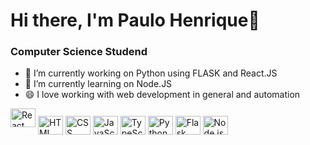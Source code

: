 # Hi there, I'm Paulo Henrique👋
### Computer Science Studend
- 🔭 I’m currently working on Python using FLASK and React.JS
- 🌱 I’m currently learning on Node.JS
- 😄 I love working with web development in general and automation 

<div>
  <p>
    <img src="https://upload.wikimedia.org/wikipedia/commons/thumb/a/a7/React-icon.svg/320px-React-icon.svg.png" alt="React" height="30" width="40">
    <img align="center" alt="HTML" height="30" width="40" src="https://cdn.jsdelivr.net/gh/devicons/devicon/icons/html5/html5-original.svg">
    <img align="center" alt="CSS" height="30" width="40" src="https://cdn.jsdelivr.net/gh/devicons/devicon/icons/css3/css3-original.svg">
    <img align="center" alt="JavaScript" height="30" width="40" src="https://cdn.jsdelivr.net/gh/devicons/devicon/icons/javascript/javascript-original.svg">
    <img align="center" alt="TypeScript" height="30" width="40" src="https://cdn.jsdelivr.net/gh/devicons/devicon/icons/typescript/typescript-original.svg">
    <img align="center" alt="Python" height="30" width="40" src="https://cdn.jsdelivr.net/gh/devicons/devicon/icons/python/python-original.svg">
    <img align="center" alt="Flask" height="30" width="40" src="https://cdn.jsdelivr.net/gh/devicons/devicon/icons/flask/flask-original.svg">
    <img align="center" height="30" width="40" alt="Node.js" src="https://nodejs.org/static/images/logo.svg" >
  </p>
</div>
